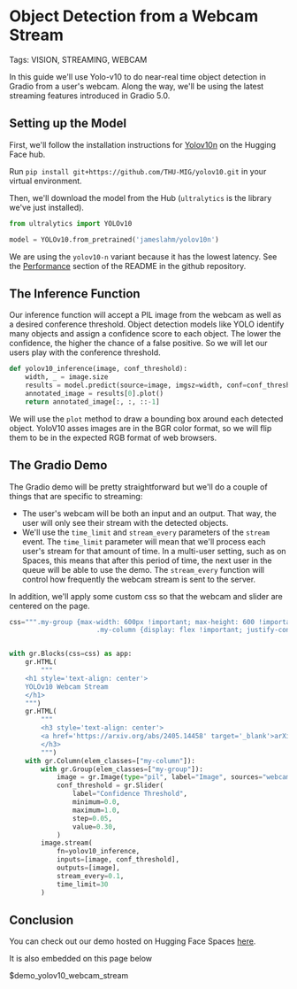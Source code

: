 # Object Detection from a Webcam Stream

Tags: VISION, STREAMING, WEBCAM

In this guide we'll use Yolo-v10 to do near-real time object detection in Gradio from a user's webcam.
Along the way, we'll be using the latest streaming features introduced in Gradio 5.0.

## Setting up the Model

First, we'll follow the installation instructions for [Yolov10n](https://huggingface.co/jameslahm/yolov10n) on the Hugging Face hub. 

Run `pip install git+https://github.com/THU-MIG/yolov10.git` in your virtual environment.

Then, we'll download the model from the Hub (`ultralytics` is the library we've just installed).

```python
from ultralytics import YOLOv10

model = YOLOv10.from_pretrained('jameslahm/yolov10n')
```

We are using the `yolov10-n` variant because it has the lowest latency. See the [Performance](https://github.com/THU-MIG/yolov10?tab=readme-ov-file#performance) section of the README in the github repository.


## The Inference Function

Our inference function will accept a PIL image from the webcam as well as a desired conference threshold.
Object detection models like YOLO identify many objects and assign a confidence score to each object. The lower the confidence, the higher the chance of a false positive. So we will let our users play with the conference threshold.

```python
def yolov10_inference(image, conf_threshold):
    width, _ = image.size
    results = model.predict(source=image, imgsz=width, conf=conf_threshold)
    annotated_image = results[0].plot()
    return annotated_image[:, :, ::-1]
```

We will use the `plot` method to draw a bounding box around each detected object. YoloV10 asses images are in the BGR color format, so we will flip them to be in the expected RGB format of web browsers.

## The Gradio Demo

The Gradio demo will be pretty straightforward but we'll do a couple of things that are specific to streaming:

* The user's webcam will be both an input and an output. That way, the user will only see their stream with the detected objects.
* We'll use the `time_limit` and `stream_every` parameters of the `stream` event. The `time_limit` parameter will mean that we'll process each user's stream for that amount of time. In a multi-user setting, such as on Spaces, this means that after this period of time, the next user in the queue will be able to use the demo. The `stream_every` function will control how frequently the webcam stream is sent to the server.

In addition, we'll apply some custom css so that the webcam and slider are centered on the page.

```python
css=""".my-group {max-width: 600px !important; max-height: 600 !important;}
                      .my-column {display: flex !important; justify-content: center !important; align-items: center !important};"""


with gr.Blocks(css=css) as app:
    gr.HTML(
        """
    <h1 style='text-align: center'>
    YOLOv10 Webcam Stream
    </h1>
    """)
    gr.HTML(
        """
        <h3 style='text-align: center'>
        <a href='https://arxiv.org/abs/2405.14458' target='_blank'>arXiv</a> | <a href='https://github.com/THU-MIG/yolov10' target='_blank'>github</a>
        </h3>
        """)
    with gr.Column(elem_classes=["my-column"]):
        with gr.Group(elem_classes=["my-group"]):
            image = gr.Image(type="pil", label="Image", sources="webcam")
            conf_threshold = gr.Slider(
                label="Confidence Threshold",
                minimum=0.0,
                maximum=1.0,
                step=0.05,
                value=0.30,
            )
        image.stream(
            fn=yolov10_inference,
            inputs=[image, conf_threshold],
            outputs=[image],
            stream_every=0.1,
            time_limit=30
        )
```


## Conclusion

You can check out our demo hosted on Hugging Face Spaces [here](https://huggingface.co/spaces/gradio/YOLOv10-webcam-stream). 

It is also embedded on this page below

$demo_yolov10_webcam_stream